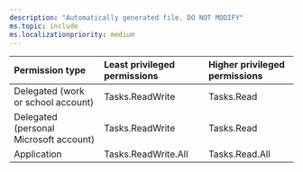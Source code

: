 ```yaml
---
description: "Automatically generated file. DO NOT MODIFY"
ms.topic: include
ms.localizationpriority: medium
---
```


|Permission type|Least privileged permissions|Higher privileged permissions|
|:---|:---|:---|
|Delegated (work or school account)|Tasks.ReadWrite|Tasks.Read|
|Delegated (personal Microsoft account)|Tasks.ReadWrite|Tasks.Read|
|Application|Tasks.ReadWrite.All|Tasks.Read.All|

